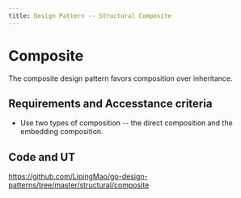 ```yaml
---
title: Design Pattern -- Structural Composite
---
```

# Composite

The composite design pattern favors composition over inheritance.



## Requirements and Accesstance criteria

* Use two types of composition -- the direct composition and the embedding composition.


## Code and UT

https://github.com/LipingMao/go-design-patterns/tree/master/structural/composite
